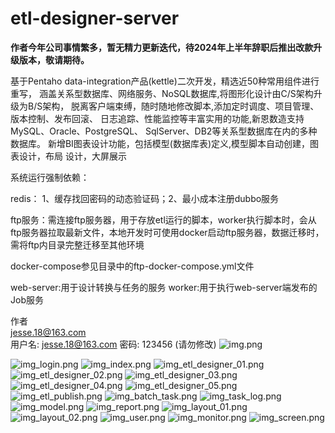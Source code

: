 # etl-designer-server

 **作者今年公司事情繁多，暂无精力更新迭代，待2024年上半年辞职后推出改款升级版本，敬请期待。** 

基于Pentaho data-integration产品(kettle)二次开发，精选近50种常用组件进行重写，
涵盖关系型数据库、网络服务、NoSQL数据库,将图形化设计由C/S架构升级为B/S架构，
脱离客户端束缚，随时随地修改脚本,添加定时调度、项目管理、版本控制、发布回滚、
日志追踪、性能监控等丰富实用的功能,新恩数造支持MySQL、Oracle、PostgreSQL、
SqlServer、DB2等关系型数据库在内的多种数据库。
新增BI图表设计功能，包括模型(数据库表)定义,模型脚本自动创建，图表设计，布局
设计，大屏展示

系统运行强制依赖：

redis： 1、缓存找回密码的动态验证码；2、最小成本注册dubbo服务

ftp服务：需连接ftp服务器，用于存放etl运行的脚本，worker执行脚本时，会从ftp服务器拉取最新文件，本地开发时可使用docker启动ftp服务器，数据迁移时，需将ftp内目录完整迁移至其他环境

docker-compose参见目录中的ftp-docker-compose.yml文件

web-server:用于设计转换与任务的服务
worker:用于执行web-server端发布的Job服务


作者<br/>
jesse.18@163.com<br/>
用户名: jesse.18@163.com
密码: 123456 (请勿修改)
![img.png](img.png)

![img_login.png](img_login.png)
![img_index.png](img_index.png)
![img_etl_designer_01.png](img_etl_designer_01.png)
![img_etl_designer_02.png](img_etl_designer_02.png)
![img_etl_designer_03.png](img_etl_designer_03.png)
![img_etl_designer_04.png](img_etl_designer_04.png)
![img_etl_designer_05.png](img_etl_designer_05.png)
![img_etl_publish.png](img_etl_publish.png)
![img_batch_task.png](img_batch_task.png)
![img_task_log.png](img_task_log.png)
![img_model.png](img_model.png)
![img_report.png](img_report.png)
![img_layout_01.png](img_layout_01.png)
![img_layout_02.png](img_layout_02.png)
![img_user.png](img_user.png)
![img_monitor.png](img_monitor.png)
![img_screen.png](img_screen.png)